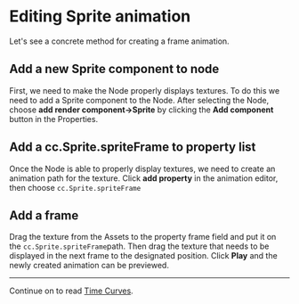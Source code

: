 # Editing Sprite animation
Let's see a concrete method for creating a frame animation.

## Add a new Sprite component to node
First, we need to make the Node properly displays textures. To do this we need to add a Sprite component to the Node.
After selecting the Node, choose __add render component->Sprite__ by clicking the **Add component** button in the Properties.

## Add a cc.Sprite.spriteFrame to property list
Once the Node is able to properly display textures, we need to create an animation path for the texture. Click __add property__ in the animation editor, then choose `cc.Sprite.spriteFrame`

## Add a frame
Drag the texture from the Assets to the property frame field and put it on the `cc.Sprite.spriteFrame`path. Then drag the texture that needs to be displayed in the
next frame to the designated position. Click __Play__ and the newly created animation
can be previewed.

---

Continue on to read [Time Curves](time-curve.md).
